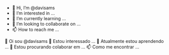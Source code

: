 - 👋 Hi, I’m @davisams
- 👀 I’m interested in ...
- 🌱 I’m currently learning ...
- 💞️ I’m looking to collaborate on ... 
- 📫 How to reach me ...


👋 Oi sou @davisams
👀 Estou interessado ...
🌱 Atualmente estou aprendendo ...
💞️ Estou procurando colaborar em ...
📫 Como me encontrar ...
